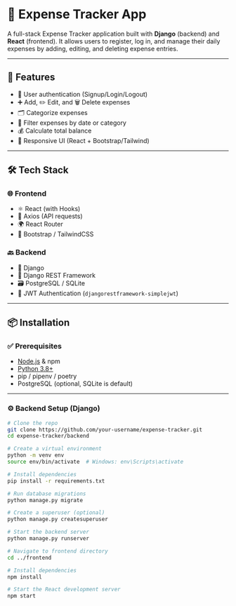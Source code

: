 # 💸 Expense Tracker App

A full-stack Expense Tracker application built with **Django** (backend) and **React** (frontend). It allows users to register, log in, and manage their daily expenses by adding, editing, and deleting expense entries.

---

## 🚀 Features

- 🔐 User authentication (Signup/Login/Logout)
- ➕ Add, ✏️ Edit, and 🗑️ Delete expenses
- 🗂️ Categorize expenses
- 📅 Filter expenses by date or category
- 💰 Calculate total balance
- 📱 Responsive UI (React + Bootstrap/Tailwind)

---

## 🛠️ Tech Stack

### 🌐 Frontend

- ⚛️ React (with Hooks)
- 🔁 Axios (API requests)
- 🌍 React Router
- 🎨 Bootstrap / TailwindCSS

### 🔙 Backend

- 🐍 Django
- 🔗 Django REST Framework
- 🗃️ PostgreSQL / SQLite
- 🔐 JWT Authentication (`djangorestframework-simplejwt`)

---

## 📦 Installation

### ✅ Prerequisites

- [Node.js](https://nodejs.org/) & npm
- [Python 3.8+](https://www.python.org/)
- pip / pipenv / poetry
- PostgreSQL (optional, SQLite is default)

---

### ⚙️ Backend Setup (Django)

```bash
# Clone the repo
git clone https://github.com/your-username/expense-tracker.git
cd expense-tracker/backend

# Create a virtual environment
python -m venv env
source env/bin/activate  # Windows: env\Scripts\activate

# Install dependencies
pip install -r requirements.txt

# Run database migrations
python manage.py migrate

# Create a superuser (optional)
python manage.py createsuperuser

# Start the backend server
python manage.py runserver

# Navigate to frontend directory
cd ../frontend

# Install dependencies
npm install

# Start the React development server
npm start

